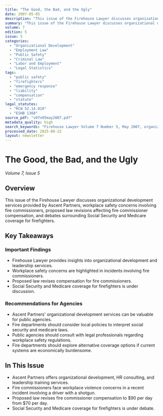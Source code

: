 ```yaml
---
title: "The Good, the Bad, and the Ugly"
date: 2007-05-05
description: "This issue of the Firehouse Lawyer discusses organizational development services provided by Ascent Partners, workplace safety concerns involving fire commissioners, proposed law revisions affecting fire commissioner compensation, and debates surrounding Social Security and Medicare coverage for firefighters."
summary: "This issue of the Firehouse Lawyer discusses organizational development services provided by Ascent Partners, workplace safety concerns involving fire commissioners, proposed law revisions affecting fire commissioner compensation, and debates surrounding Social Security and Medicare coverage for firefighters."
volume: 7
edition: 5
issue: 5
categories:
  - "Organizational Development"
  - "Employment Law"
  - "Public Safety"
  - "Criminal Law"
  - "Labor and Employment"
  - "Legal Statistics"
tags:
  - "public safety"
  - "firefighters"
  - "emergency response"
  - "liability"
  - "compensation"
  - "statute"
legal_statutes:
  - "RCW 52.14.010"
  - "ESHB 1368"
source_pdf: "v07n05may2007.pdf"
metadata_quality: high
search_keywords: "Firehouse Lawyer Volume 7 Number 5, May 2007, organizational development, workplace safety, emergency response, public safety, employment law, compensation, statute, RCW 52.14.010, ESHB 1368..."
processed_date: 2025-08-22
layout: newsletter
---
```


# The Good, the Bad, and the Ugly

*Volume 7, Issue 5*

## Overview

This issue of the Firehouse Lawyer discusses organizational development services provided by Ascent Partners, workplace safety concerns involving fire commissioners, proposed law revisions affecting fire commissioner compensation, and debates surrounding Social Security and Medicare coverage for firefighters.

## Key Takeaways

### Important Findings

- Firehouse Lawyer provides insights into organizational development and leadership services.
- Workplace safety concerns are highlighted in incidents involving fire commissioners.
- Proposed law revises compensation for fire commissioners.
- Social Security and Medicare coverage for firefighters is under discussion.

### Recommendations for Agencies

- Ascent Partners' organizational development services can be valuable for public agencies.
- Fire departments should consider local policies to interpret social security and medicare laws.
- Public agencies should consult with legal professionals regarding workplace safety regulations.
- Fire departments should explore alternative coverage options if current systems are economically burdensome.

## In This Issue

- Ascent Partners offers organizational development, HR consulting, and leadership training services.
- Fire commissioners face workplace violence concerns in a recent incident involving a driver with a shotgun.
- Proposed law revises fire commissioner compensation to $90 per day from $70 per day.
- Social Security and Medicare coverage for firefighters is under debate.


